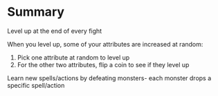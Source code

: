 # Summary

Level up at the end of every fight

When you level up, some of your attributes are increased at random:

1. Pick one attribute at random to level up
2. For the other two attributes, flip a coin to see if they level up

Learn new spells/actions by defeating monsters- each monster drops a specific spell/action
